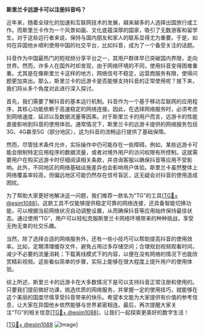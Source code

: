 **斯里兰卡远游卡可以注册抖音吗？**

近年来，随着全球化的加速和互联网技术的发展，越来越多的人选择出国旅行或工作。而斯里兰卡作为一个风景如画、文化底蕴深厚的国家，吸引了无数游客和留学生。对于这些远行者来说，保持与国内朋友和家人的联系显得尤为重要。于是，如何在异国他乡顺利使用中国的社交平台，比如抖音，成为了一个备受关注的话题。

抖音作为中国最热门的短视频分享平台之一，其用户群体早已突破国内界限，走向世界。然而，许多人在国外时却发现，由于网络环境的不同，使用抖音变得困难重重。尤其是在像斯里兰卡这样的地方，网络信号不稳定，运营商服务有限，使得问题更加突出。那么，斯里兰卡的远游卡是否能够支持抖音的正常使用呢？接下来，我们将从多个角度对此进行深入探讨。

首先，我们需要了解抖音的基本运行机制。抖音作为一个基于移动互联网的应用程序，其核心功能依赖于高速稳定的网络连接。因此，在选择网络服务时，必须考虑到网络速度、延迟以及数据流量等因素。对于斯里兰卡的用户而言，远游卡的性能直接影响到抖音的使用体验。通常情况下，斯里兰卡的远游卡提供的网络服务包括3G、4G甚至5G（部分地区），这为抖音的流畅运行提供了基础保障。

然而，尽管技术条件允许，实际操作中仍可能存在一些障碍。例如，某些远游卡可能会限制特定应用程序的数据流量，或者对境外用户的访问权限有所控制。这就需要用户在购买远游卡时仔细阅读相关条款，并咨询客服以确保抖音等应用不受影响。此外，不同地区的网络基础设施差异也会影响用户体验。斯里兰卡虽然整体上网络覆盖率较高，但偏远地区可能仍然存在信号盲区，这无疑会对抖音的使用造成困扰。

为了帮助大家更好地解决这一问题，我们推荐一款名为“TG”的工具[[TG💪+ @esim1088](https://t.me/s/esim1088)]。这款工具不仅能够提供稳定可靠的网络连接，还具备智能切换功能，可以根据当前网络状况自动调整设置，从而确保抖音等应用始终保持最佳状态。通过使用“TG”，用户可以轻松克服斯里兰卡网络环境带来的种种挑战，享受无拘无束的社交乐趣。

当然，除了选择合适的网络服务外，还有一些小技巧可以帮助提高抖音的使用效率。比如，定期清理缓存文件，避免占用过多存储空间；合理规划视频观看时间，减少不必要的流量消耗；下载离线模式下的内容，以便在没有网络的情况下也能欣赏精彩视频。这些看似简单的步骤，实际上能够在很大程度上提升用户的使用体验。

综上所述，斯里兰卡的远游卡在大多数情况下是可以支持抖音正常注册和使用的。只要我们提前做好功课，挑选优质的网络服务，并掌握一定的使用技巧，就能够在这个美丽的国度尽情享受抖音带来的快乐。希望本文能为大家提供有价值的参考信息，让大家在异国他乡依然能够与世界紧密相连。最后，再次提醒大家关注“TG”的相关信息[[TG💪+ @esim1088](https://t.me/s/esim1088)]，让我们一起探索更美好的数字生活！

[[TG💪+ @esim1088](https://t.me/s/esim1088) ![Image](https://i.postimg.cc/4NQfJmqS/Snipaste-2025-05-13-00-14-12.png)]